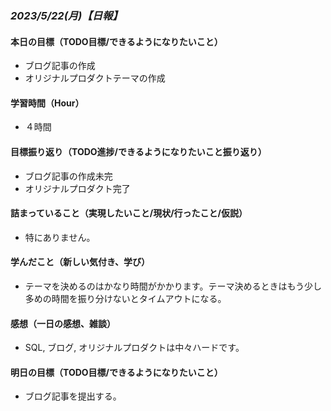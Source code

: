 ### *2023/5/22(月)【日報】*

#### 本日の目標（TODO目標/できるようになりたいこと）
  + ブログ記事の作成
  + オリジナルプロダクトテーマの作成
#### 学習時間（Hour）
  + ４時間
#### 目標振り返り（TODO進捗/できるようになりたいこと振り返り）
  + ブログ記事の作成未完
  + オリジナルプロダクト完了
#### 詰まっていること（実現したいこと/現状/行ったこと/仮説）
  + 特にありません。
#### 学んだこと（新しい気付き、学び）
  + テーマを決めるのはかなり時間がかかります。テーマ決めるときはもう少し多めの時間を振り分けないとタイムアウトになる。
#### 感想（一日の感想、雑談）
  + SQL, ブログ, オリジナルプロダクトは中々ハードです。
#### 明日の目標（TODO目標/できるようになりたいこと）
  + ブログ記事を提出する。